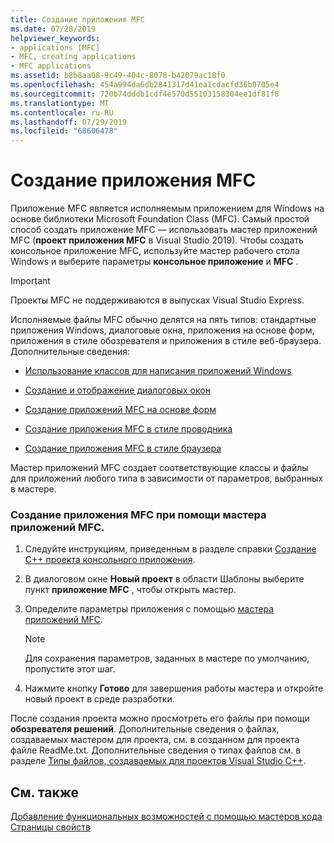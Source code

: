 ```yaml
---
title: Создание приложения MFC
ms.date: 07/28/2019
helpviewer_keywords:
- applications [MFC]
- MFC, creating applications
- MFC applications
ms.assetid: b8b8aa08-9c49-404c-8078-b42079ac18f0
ms.openlocfilehash: 454a994da6db2841317d41ea1cdacfd36b0705e4
ms.sourcegitcommit: 720b74dddb1cdf4e570d55103158304ee1df81f8
ms.translationtype: MT
ms.contentlocale: ru-RU
ms.lasthandoff: 07/29/2019
ms.locfileid: "68606478"
---
```

# <a name="creating-an-mfc-application"></a>Создание приложения MFC

Приложение MFC является исполняемым приложением для Windows на основе библиотеки Microsoft Foundation Class (MFC). Самый простой способ создать приложение MFC — использовать мастер приложений MFC (**проект приложения MFC** в Visual Studio 2019). Чтобы создать консольное приложение MFC, используйте мастер рабочего стола Windows и выберите параметры **консольное приложение** и **MFC** .

> [!IMPORTANT]
>  Проекты MFC не поддерживаются в выпусках Visual Studio Express.

Исполняемые файлы MFC обычно делятся на пять типов: стандартные приложения Windows, диалоговые окна, приложения на основе форм, приложения в стиле обозревателя и приложения в стиле веб-браузера. Дополнительные сведения:

- [Использование классов для написания приложений Windows](../../mfc/using-the-classes-to-write-applications-for-windows.md)

- [Создание и отображение диалоговых окон](../../mfc/creating-and-displaying-dialog-boxes.md)

- [Создание приложений MFC на основе форм](../../mfc/reference/creating-a-forms-based-mfc-application.md)

- [Создание приложения MFC в стиле проводника](../../mfc/reference/creating-a-file-explorer-style-mfc-application.md)

- [Создание приложения MFC в стиле браузера](../../mfc/reference/creating-a-web-browser-style-mfc-application.md)

Мастер приложений MFC создает соответствующие классы и файлы для приложений любого типа в зависимости от параметров, выбранных в мастере.

### <a name="to-create-an-mfc-application-using-the-mfc-application-wizard"></a>Создание приложения MFC при помощи мастера приложений MFC.

1. Следуйте инструкциям, приведенным в разделе справки [Создание C++ проекта консольного приложения](../../get-started/tutorial-console-cpp.md).

1. В диалоговом окне **Новый проект** в области Шаблоны выберите пункт **приложение MFC** , чтобы открыть мастер.

1. Определите параметры приложения с помощью [мастера приложений MFC](../../mfc/reference/mfc-application-wizard.md).

    > [!NOTE]
    >  Для сохранения параметров, заданных в мастере по умолчанию, пропустите этот шаг.

1. Нажмите кнопку **Готово** для завершения работы мастера и откройте новый проект в среде разработки.

После создания проекта можно просмотреть его файлы при помощи **обозревателя решений**. Дополнительные сведения о файлах, создаваемых мастером для проекта, см. в созданном для проекта файле ReadMe.txt. Дополнительные сведения о типах файлов см. в разделе [Типы файлов, создаваемых для проектов Visual Studio C++](../../build/reference/file-types-created-for-visual-cpp-projects.md).

## <a name="see-also"></a>См. также

[Добавление функциональных возможностей с помощью мастеров кода](../../ide/adding-functionality-with-code-wizards-cpp.md)<br/>
[Страницы свойств](../../build/reference/property-pages-visual-cpp.md)

